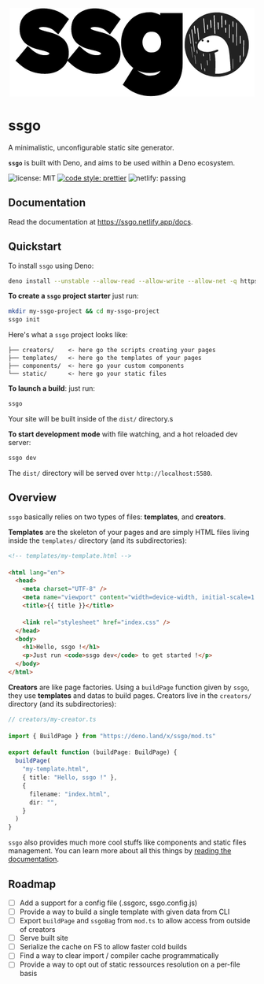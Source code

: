 <p align="center">
  <img src="./assets/logo.png">
</p>

# ssgo

A minimalistic, unconfigurable static site generator.

**`ssgo`** is built with Deno, and aims to be used within a Deno ecosystem.

![license: MIT](https://img.shields.io/github/license/mdubourg001/ssgo?style=flat-square)
[![code style: prettier](https://img.shields.io/badge/code_style-prettier-ff69b4.svg?style=flat-square)](https://github.com/prettier/prettier)
![netlify: passing](https://img.shields.io/netlify/d9dae2e0-b3b2-4c86-aee8-7a625de6e18a?style=flat-square)

## Documentation

Read the documentation at https://ssgo.netlify.app/docs.

## Quickstart

To install `ssgo` using Deno:

```bash
deno install --unstable --allow-read --allow-write --allow-net -q https://deno.land/x/ssgo/ssgo.ts
```

**To create a `ssgo` project starter** just run:

```bash
mkdir my-ssgo-project && cd my-ssgo-project
ssgo init
```

Here's what a `ssgo` project looks like:

```plaintext
├── creators/    <- here go the scripts creating your pages
├── templates/   <- here go the templates of your pages
├── components/  <- here go your custom components
└── static/      <- here go your static files
```

**To launch a build**: just run:

```bash
ssgo
```

Your site will be built inside of the `dist/` directory.s

**To start development mode** with file watching, and a hot reloaded dev server:

```bash
ssgo dev
```

The `dist/` directory will be served over `http://localhost:5580`.

## Overview

`ssgo` basically relies on two types of files: **templates**, and **creators**.

**Templates** are the skeleton of your pages and are simply HTML files living inside the `templates/` directory (and its subdirectories):

```html
<!-- templates/my-template.html -->

<html lang="en">
  <head>
    <meta charset="UTF-8" />
    <meta name="viewport" content="width=device-width, initial-scale=1.0" />
    <title>{{ title }}</title>

    <link rel="stylesheet" href="index.css" />
  </head>
  <body>
    <h1>Hello, ssgo !</h1>
    <p>Just run <code>ssgo dev</code> to get started !</p>
  </body>
</html>
```

**Creators** are like page factories. Using a `buildPage` function given by `ssgo`, they use **templates** and datas to build pages. Creators live in the `creators/` directory (and its subdirectories):

```typescript
// creators/my-creator.ts

import { BuildPage } from "https://deno.land/x/ssgo/mod.ts"

export default function (buildPage: BuildPage) {
  buildPage(
    "my-template.html",
    { title: "Hello, ssgo !" },
    {
      filename: "index.html",
      dir: "",
    }
  )
}
```

`ssgo` also provides much more cool stuffs like components and static files management. You can learn more about all this things by [reading the documentation](https://ssgo.netlify.app/docs).

## Roadmap

- [ ] Add a support for a config file (.ssgorc, ssgo.config.js)
- [ ] Provide a way to build a single template with given data from CLI
- [ ] Export `buildPage` and `ssgoBag` from `mod.ts` to allow access from outside of creators
- [ ] Serve built site
- [ ] Serialize the cache on FS to allow faster cold builds
- [ ] Find a way to clear import / compiler cache programmatically
- [ ] Provide a way to opt out of static ressources resolution on a per-file basis
